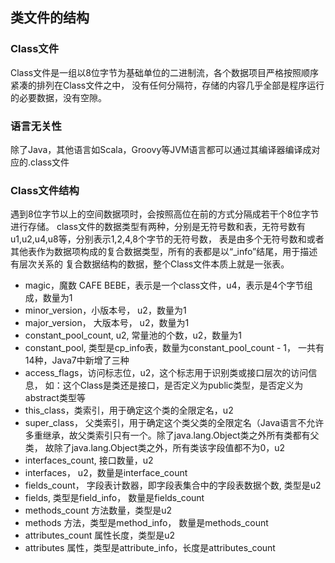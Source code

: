## 类文件的结构
### Class文件
Class文件是一组以8位字节为基础单位的二进制流，各个数据项目严格按照顺序紧凑的排列在Class文件之中，
没有任何分隔符，存储的内容几乎全部是程序运行的必要数据，没有空隙。
### 语言无关性
除了Java，其他语言如Scala，Groovy等JVM语言都可以通过其编译器编译成对应的.class文件
### Class文件结构
遇到8位字节以上的空间数据项时，会按照高位在前的方式分隔成若干个8位字节进行存储。
class文件的数据类型有两种，分别是无符号数和表，无符号数有u1,u2,u4,u8等，分别表示1,2,4,8个字节的无符号数，
表是由多个无符号数和或者其他表作为数据项构成的复合数据类型，所有的表都是以“_info”结尾，用于描述有层次关系的
复合数据结构的数据，整个Class文件本质上就是一张表。
* magic，魔数 CAFE BEBE，表示是一个class文件，u4，表示是4个字节组成，数量为1
* minor_version，小版本号， u2，数量为1
* major_version， 大版本号， u2，数量为1
* constant_pool_count, u2, 常量池的个数，u2，数量为1
* constant_pool, 类型是cp_info表，数量为constant_pool_count - 1， 一共有14种，Java7中新增了三种
* access_flags，访问标志位，u2，这个标志用于识别类或接口层次的访问信息，
如：这个Class是类还是接口，是否定义为public类型，是否定义为abstract类型等
* this_class，类索引，用于确定这个类的全限定名，u2
* super_class， 父类索引，用于确定这个类父类的全限定名（Java语言不允许多重继承，故父类索引只有一个。除了java.lang.Object类之外所有类都有父类，
故除了java.lang.Object类之外，所有类该字段值都不为0，u2
* interfaces_count, 接口数量，u2
* interfaces， u2，数量是interface_count
* fields_count， 字段表计数器，即字段表集合中的字段表数据个数, 类型是u2
* fields, 类型是field_info， 数量是fields_count
* methods_count 方法数量，类型是u2
* methods 方法，类型是method_info， 数量是methods_count
* attributes_count 属性长度，类型是u2
* attributes 属性，类型是attribute_info，长度是attributes_count















